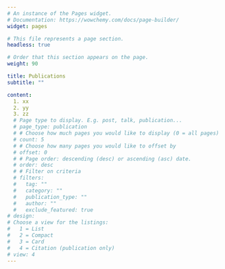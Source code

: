 ```yaml
---
# An instance of the Pages widget.
# Documentation: https://wowchemy.com/docs/page-builder/
widget: pages

# This file represents a page section.
headless: true

# Order that this section appears on the page.
weight: 90

title: Publications
subtitle: ""

content:
  1. xx
  2. yy
  3. zz
  # Page type to display. E.g. post, talk, publication...
  # page_type: publication
  # # Choose how much pages you would like to display (0 = all pages)
  # count: 5
  # # Choose how many pages you would like to offset by
  # offset: 0
  # # Page order: descending (desc) or ascending (asc) date.
  # order: desc
  # # Filter on criteria
  # filters:
  #   tag: ""
  #   category: ""
  #   publication_type: ""
  #   author: ""
  #   exclude_featured: true
# design:
# Choose a view for the listings:
#   1 = List
#   2 = Compact
#   3 = Card
#   4 = Citation (publication only)
# view: 4
---
```


<!-- {{% callout note %}}
Quickly discover relevant content by [filtering publications](./publication/).
{{% /callout %}} -->
